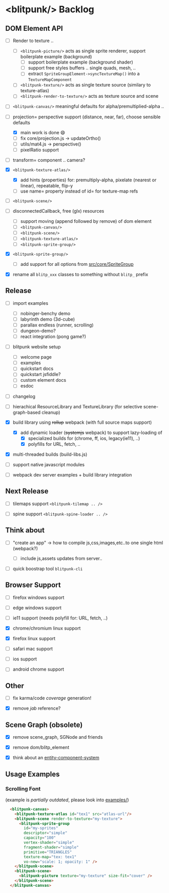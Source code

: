# &lt;blitpunk/&gt; Backlog

DOM Element API
---------------

- [ ] Render to texture ..
  - [ ] `<blitpunk-picture/>` acts as single sprite renderer, support boilerplate example (background)
    - [ ] support boilerplate example (background shader)
    - [ ] support free styles buffers .. single quads, mesh, ..
    - [ ] extract `SpriteGroupElement->syncTextureMap()` into a `TextureMapComponent`
  - [ ] `<blitpunk-texture/>` acts as single texture source (similary to texture-atlas)
  - [ ] `<blitpunk-render-to-texture/>` acts as texture source and scene
- [ ] `<blitpunk-canvas/>` meaningful defaults for alpha/premultiplied-alpha ..
- [ ] projection= perspective support (distance, near, far), choose sensible defaults
  - [x] main work is done :smile:
  - [ ] fix core/projection.js -> updateOrtho()
  - [ ] utils/mat4.js -> perspective()
  - [ ] pixelRatio support
- [ ] transform= component .. camera?
- [x] `<blitpunk-texture-atlas/>`
  - [x] add hints (properties) for: premultiply-alpha, pixelate (nearest or linear), repeatable, flip-y
  - [ ] use name= property instead of id= for texture-map refs
- [ ] `<blitpunk-scene/>`
- [ ] disconnectedCallback, free (glx) resources
  - [ ] support moving (append followed by remove) of dom element
  - [ ] `<blitpunk-canvas/>`
  - [ ] `<blitpunk-scene/>`
  - [ ] `<blitpunk-texture-atlas/>`
  - [ ] `<blitpunk-sprite-group/>`
- [x] `<blitpunk-sprite-group/>`
  - [ ] add support for all options from [src/core/SpriteGroup](src/core/sprite_group.js)
- [x] rename all `blitp_xxx` classes to something without `blitp_` prefix


Release
-------

- [ ] import examples
  - [ ] nobinger-benchy demo
  - [ ] labyrinth demo (3d-cube)
  - [ ] parallax endless (runner, scrolling)
  - [ ] dungeon-demo?
  - [ ] react integration (pong game?)
- [ ] blitpunk website setup
  - [ ] welcome page
  - [ ] examples
  - [ ] quickstart docs
  - [ ] quickstart jsfiddle?
  - [ ] custom element docs
  - [ ] esdoc
- [ ] changelog
- [ ] hierachical ResourceLibrary and TextureLibrary (for selective scene-graph-based cleanup)
- [x] build library using ~~rollup~~ webpack (with full source maps support)
  - [x] add dynamic loader (~~systemjs~~ webpack) to support lazy-loading of
    - [x] specialized builds for (chrome, ff, ios, legacy(ie11), ..)
    - [x] polyfills for URL, fetch, ..
- [x] multi-threaded builds (build-libs.js)
- [ ] support native javascript modules
- [ ] webpack dev server examples + build library integration


Next Release
------------

- [ ] tilemaps support `<blitpunk-tilemap .. />`
- [ ] spine support `<blitpunk-spine-loader .. />`


Think about
-----------

- [ ] "create an app" -> how to compile js,css,images,etc..to one single html (webpack?)
  - [ ] include js,assets updates from server..
- [ ] quick boostrap tool `blitpunk-cli`


Browser Support
---------------

- [ ] firefox windows support
- [ ] edge windows support
- [ ] ie11 support (needs polyfill for: URL, fetch, ..)
- [x] chrome/chromium linux support
- [x] firefox linux support
- [ ] safari mac support
- [ ] ios support
- [ ] android chrome support


Other
-----

- [ ] fix karma/code *coverage* generation!
- [x] remove *jab* reference?


Scene Graph (obsolete)
----------------------

- [x] remove scene_graph, SGNode and friends
- [x] remove dom/blitp_element
- [x] think about an [entity-component-system](https://aframe.io/docs/0.6.0/introduction/entity-component-system.html)


Usage Examples
--------------

### Scrolling Font

(example is _partially outdated_, please look into [examples/](examples/))

```html
  <blitpunk-canvas>
    <blitpunk-texture-atlas id="tex1" src="atlas-url"/>
    <blitpunk-scene render-to-texture="my-texture">
      <blitpunk-sprite-group
        id="my-sprites"
        descriptor="simple"
        capacity="100"
        vertex-shader="simple"
        fragment-shader="simple"
        primitive="TRIANGLES"
        texture-map="tex: tex1"
        vo-new="scale: 1; opacity: 1" />
    </blitpunk-scene>
    <blitpunk-scene>
      <blitpunk-picture texture="my-texture" size-fit="cover" />
    </blitpunk-scene>
  </blitpunk-canvas>
```


